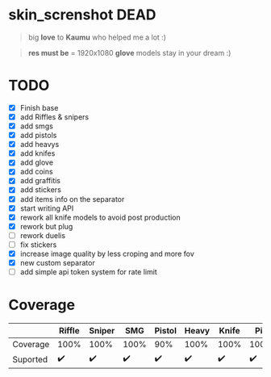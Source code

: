 # skin_screnshot DEAD

> big **love** to **Kaumu** who helped me a lot :)

> **res must be** = 1920x1080
> **glove** models stay in your dream :)

# TODO

 - [x] Finish base
 - [x] add Riffles & snipers
 - [x] add smgs 
 - [x] add pistols
 - [x] add heavys
 - [x] add knifes 
 - [x] add glove
 - [x] add coins
 - [x] add graffitis
 - [x] add stickers
 - [x] add items info on the separator
 - [x] start writing API
 - [x] rework all knife models to avoid post production
 - [x] rework but plug
 - [ ] rework duelis
 - [ ] fix stickers
 - [x] increase image quality by less croping and more fov
 - [x] new custom separator
 - [ ] add simple api token system for rate limit
 
# Coverage

|          | Riffle | Sniper | SMG  | Pistol | Heavy | Knife | Pin  | Graffiti | Sticker | Glove |
|----------|--------|--------|------|--------|-------|-------|------|----------|---------|-------|
| Coverage | 100%   | 100%   | 100% | 90%    | 100%  | 100%   | 100% | 100%     | 100%    | 100%  |
| Suported | ✔️      | ✔️      | ✔️    | ✔️      | ✔️     | ✔️     | ✔️    | ✔️        | ✔️       | ✔️     |
